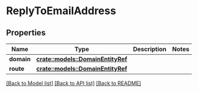 # ReplyToEmailAddress

## Properties

Name | Type | Description | Notes
------------ | ------------- | ------------- | -------------
**domain** | [**crate::models::DomainEntityRef**](DomainEntityRef.md) |  | 
**route** | [**crate::models::DomainEntityRef**](DomainEntityRef.md) |  | 

[[Back to Model list]](../README.md#documentation-for-models) [[Back to API list]](../README.md#documentation-for-api-endpoints) [[Back to README]](../README.md)



